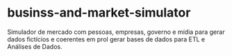 # businss-and-market-simulator
Simulador de mercado com pessoas, empresas, governo e mídia para gerar dados fictícios e coerentes em prol gerar bases de dados para ETL e Análises de Dados.
